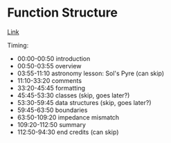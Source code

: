 # Function Structure

[Link](https://www.safaribooksonline.com/videos/clean-code/9780134661742/9780134661742-CODE_01_05_00)

Timing:

- 00:00-00:50 introduction
- 00:50-03:55 overview
- 03:55-11:10 astronomy lesson: Sol's Pyre (can skip)
- 11:10-33:20 comments
- 33:20-45:45 formatting
- 45:45-53:30 classes (skip, goes later?)
- 53:30-59:45 data structures (skip, goes later?)
- 59:45-63:50 boundaries
- 63:50-109:20 impedance mismatch
- 109:20-112:50 summary
- 112:50-94:30 end credits (can skip)
